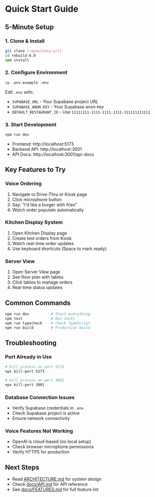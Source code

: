 # Quick Start Guide

## 5-Minute Setup

### 1. Clone & Install
```bash
git clone [repository-url]
cd rebuild-6.0
npm install
```

### 2. Configure Environment
```bash
cp .env.example .env
```

Edit `.env` with:
- `SUPABASE_URL` - Your Supabase project URL
- `SUPABASE_ANON_KEY` - Your Supabase anon key
- `DEFAULT_RESTAURANT_ID` - Use `11111111-1111-1111-1111-111111111111`

### 3. Start Development
```bash
npm run dev
```

- Frontend: http://localhost:5173
- Backend API: http://localhost:3001
- API Docs: http://localhost:3001/api-docs

## Key Features to Try

### Voice Ordering
1. Navigate to Drive-Thru or Kiosk page
2. Click microphone button
3. Say: "I'd like a burger with fries"
4. Watch order populate automatically

### Kitchen Display System
1. Open Kitchen Display page
2. Create test orders from Kiosk
3. Watch real-time order updates
4. Use keyboard shortcuts (Space to mark ready)

### Server View
1. Open Server View page
2. See floor plan with tables
3. Click tables to manage orders
4. Real-time status updates

## Common Commands

```bash
npm run dev          # Start everything
npm test             # Run tests
npm run typecheck    # Check TypeScript
npm run build        # Production build
```

## Troubleshooting

### Port Already in Use
```bash
# Kill process on port 5173
npx kill-port 5173

# Kill process on port 3001
npx kill-port 3001
```

### Database Connection Issues
- Verify Supabase credentials in `.env`
- Check Supabase project is active
- Ensure network connectivity

### Voice Features Not Working
- OpenAI is cloud-based (no local setup)
- Check browser microphone permissions
- Verify HTTPS for production

## Next Steps

- Read [ARCHITECTURE.md](../ARCHITECTURE.md) for system design
- Check [docs/API.md](./API.md) for API reference
- See [docs/FEATURES.md](./FEATURES.md) for full feature list